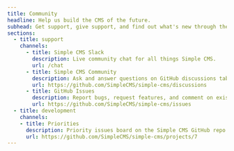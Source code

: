 ```yaml
---
title: Community
headline: Help us build the CMS of the future.
subhead: Get support, give support, and find out what's new through the channels below.
sections:
  - title: support
    channels:
      - title: Simple CMS Slack
        description: Live community chat for all things Simple CMS.
        url: /chat
      - title: Simple CMS Community
        description: Ask and answer questions on GitHub discussions tab.
        url: https://github.com/SimpleCMS/simple-cms/discussions
      - title: GitHub Issues
        description: Report bugs, request features, and comment on existing issues.
        url: https://github.com/SimpleCMS/simple-cms/issues
  - title: development
    channels:
    - title: Priorities
      description: Priority issues board on the Simple CMS GitHub repo.
      url: https://github.com/SimpleCMS/simple-cms/projects/7
---
```

